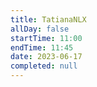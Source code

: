 ```yaml
---
title: TatianaNLX
allDay: false
startTime: 11:00
endTime: 11:45
date: 2023-06-17
completed: null
---
```

